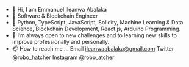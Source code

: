 - 👋 Hi, I am Emmanuel Ileanwa Abalaka
- 👔 Software & Blockchain Engineer
- 💼 Python, TypeScript, JavaScript, Solidity, Machine Learning & Data Science, Blockchain Development, React.js, Arduino Programming. 
- 🌱 I’m always open to new challenges and to learning new skills to improve professionally and personally.
- 📫 How to reach me ... Email ileanwaabalaka@gmail.com
Twitter @robo_hatcher
Instagram @robo_atcher

<!---
ludexab/ludexab is a ✨ special ✨ repository because its `README.md` (this file) appears on your GitHub profile.
You can click the Preview link to take a look at your changes.
--->
